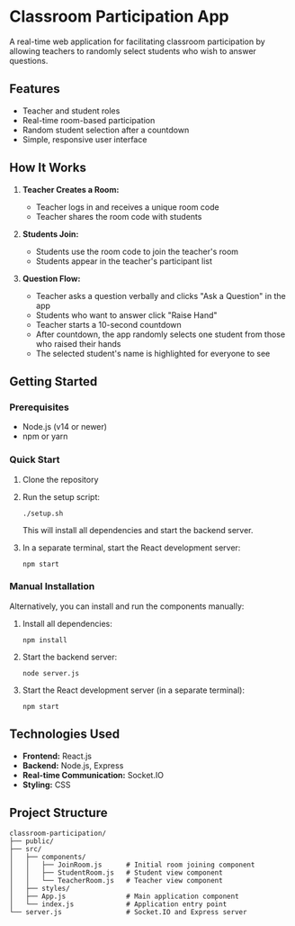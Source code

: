# Classroom Participation App

A real-time web application for facilitating classroom participation by allowing teachers to randomly select students who wish to answer questions.

## Features

- Teacher and student roles
- Real-time room-based participation
- Random student selection after a countdown
- Simple, responsive user interface

## How It Works

1. **Teacher Creates a Room:**
   - Teacher logs in and receives a unique room code
   - Teacher shares the room code with students

2. **Students Join:**
   - Students use the room code to join the teacher's room
   - Students appear in the teacher's participant list

3. **Question Flow:**
   - Teacher asks a question verbally and clicks "Ask a Question" in the app
   - Students who want to answer click "Raise Hand"
   - Teacher starts a 10-second countdown
   - After countdown, the app randomly selects one student from those who raised their hands
   - The selected student's name is highlighted for everyone to see

## Getting Started

### Prerequisites

- Node.js (v14 or newer)
- npm or yarn

### Quick Start

1. Clone the repository
2. Run the setup script:
   ```
   ./setup.sh
   ```
   This will install all dependencies and start the backend server.
   
3. In a separate terminal, start the React development server:
   ```
   npm start
   ```

### Manual Installation

Alternatively, you can install and run the components manually:

1. Install all dependencies:
   ```
   npm install
   ```
2. Start the backend server:
   ```
   node server.js
   ```
3. Start the React development server (in a separate terminal):
   ```
   npm start
   ```

## Technologies Used

- **Frontend:** React.js
- **Backend:** Node.js, Express
- **Real-time Communication:** Socket.IO
- **Styling:** CSS

## Project Structure

```
classroom-participation/
├── public/
├── src/
│   ├── components/
│   │   ├── JoinRoom.js      # Initial room joining component
│   │   ├── StudentRoom.js   # Student view component
│   │   └── TeacherRoom.js   # Teacher view component
│   ├── styles/
│   ├── App.js               # Main application component
│   └── index.js             # Application entry point
└── server.js                # Socket.IO and Express server
```